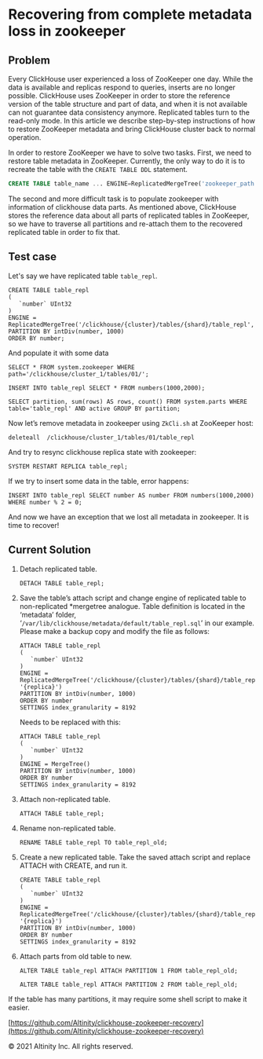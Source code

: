 # Recovering from complete metadata loss in zookeeper

## Problem <a id="Recoveringfromcompletemetadatalossinzookeeper-Problem"></a>

Every ClickHouse user experienced a loss of ZooKeeper one day. While the data is available and replicas respond to queries, inserts are no longer possible. ClickHouse uses ZooKeeper in order to store the reference version of the table structure and part of data, and when it is not available can not guarantee data consistency anymore. Replicated tables turn to the read-only mode. In this article we describe step-by-step instructions of how to restore ZooKeeper metadata and bring ClickHouse cluster back to normal operation.

In order to restore ZooKeeper we have to solve two tasks. First, we need to restore table metadata in ZooKeeper. Currently, the only way to do it is to recreate the table with the `CREATE TABLE DDL` statement.

```sql
CREATE TABLE table_name ... ENGINE=ReplicatedMergeTree('zookeeper_path','replica_name');
```

The second and more difficult task is to populate zookeeper with information of clickhouse data parts. As mentioned above, ClickHouse stores the reference data about all parts of replicated tables in ZooKeeper, so we have to traverse all partitions and re-attach them to the recovered replicated table in order to fix that.

## Test case <a id="Recoveringfromcompletemetadatalossinzookeeper-Testcase"></a>

Let's say we have replicated table `table_repl`.

```text
CREATE TABLE table_repl 
(
   `number` UInt32
)
ENGINE = ReplicatedMergeTree('/clickhouse/{cluster}/tables/{shard}/table_repl','{replica}')
PARTITION BY intDiv(number, 1000)
ORDER BY number;
```

And populate it with some data

```text
SELECT * FROM system.zookeeper WHERE path='/clickhouse/cluster_1/tables/01/';

INSERT INTO table_repl SELECT * FROM numbers(1000,2000);

SELECT partition, sum(rows) AS rows, count() FROM system.parts WHERE table='table_repl' AND active GROUP BY partition;
```

Now let’s remove metadata in zookeeper using `ZkCli.sh` at ZooKeeper host:

```text
deleteall  /clickhouse/cluster_1/tables/01/table_repl
```

And try to resync clickhouse replica state with zookeeper:

```text
SYSTEM RESTART REPLICA table_repl;
```

If we try to insert some data in the table, error happens:

```text
INSERT INTO table_repl SELECT number AS number FROM numbers(1000,2000) WHERE number % 2 = 0;
```

And now we have an exception that we lost all metadata in zookeeper. It is time to recover!

## Current Solution <a id="Recoveringfromcompletemetadatalossinzookeeper-CurrentSolution"></a>

1. Detach replicated table.

   ```text
   DETACH TABLE table_repl;
   ```

2. Save the table’s attach script and change engine of replicated table to non-replicated \*mergetree analogue. Table definition is located in the ‘metadata’ folder, ‘`/var/lib/clickhouse/metadata/default/table_repl.sql`’ in our example. Please make a backup copy and modify the file as follows:

   ```text
   ATTACH TABLE table_repl
   (
      `number` UInt32
   )
   ENGINE = ReplicatedMergeTree('/clickhouse/{cluster}/tables/{shard}/table_repl', '{replica}')
   PARTITION BY intDiv(number, 1000)
   ORDER BY number
   SETTINGS index_granularity = 8192
   ```

   Needs to be replaced with this:

   ```text
   ATTACH TABLE table_repl
   (
      `number` UInt32
   )
   ENGINE = MergeTree()
   PARTITION BY intDiv(number, 1000)
   ORDER BY number
   SETTINGS index_granularity = 8192
   ```

3. Attach non-replicated table.

   ```text
   ATTACH TABLE table_repl;
   ```

4. Rename non-replicated table.

   ```text
   RENAME TABLE table_repl TO table_repl_old;
   ```

5. Create a new replicated table. Take the saved attach script and replace ATTACH with CREATE, and run it.

   ```text
   CREATE TABLE table_repl
   (
      `number` UInt32
   )
   ENGINE = ReplicatedMergeTree('/clickhouse/{cluster}/tables/{shard}/table_repl', '{replica}')
   PARTITION BY intDiv(number, 1000)
   ORDER BY number
   SETTINGS index_granularity = 8192
   ```

6. Attach parts from old table to new.

   ```text
   ALTER TABLE table_repl ATTACH PARTITION 1 FROM table_repl_old;

   ALTER TABLE table_repl ATTACH PARTITION 2 FROM table_repl_old;
   ```

If the table has many partitions, it may require some shell script to make it easier.

[https://github.com/Altinity/clickhouse-zookeeper-recovery](https://github.com/Altinity/clickhouse-zookeeper-recovery)

© 2021 Altinity Inc. All rights reserved.

